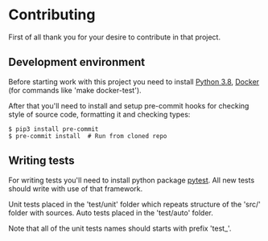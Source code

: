 # Contributing

First of all thank you for your desire to contribute in that project.

## Development environment

Before starting work with this project you need to install [Python 3.8](https://www.python.org/), [Docker](https://www.docker.com/) (for commands like 'make docker-test').

After that you'll need to install and setup pre-commit hooks for checking style of source code, formatting it and checking types:

```
$ pip3 install pre-commit
$ pre-commit install  # Run from cloned repo
```

## Writing tests

For writing tests you'll need to install python package [pytest](https://docs.pytest.org/). All new tests should write with use of that framework.

Unit tests placed in the 'test/unit' folder which repeats structure of the 'src/' folder with sources. Auto tests placed in the 'test/auto' folder.

Note that all of the unit tests names should starts with prefix 'test_'.
